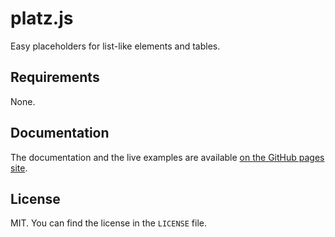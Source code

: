# platz.js
Easy placeholders for list-like elements and tables.

## Requirements

None.

## Documentation

The documentation and the live examples are available [on the GitHub pages site](https://fylipp.github.io/platz.js/).

## License
MIT. You can find the license in the `LICENSE` file.
